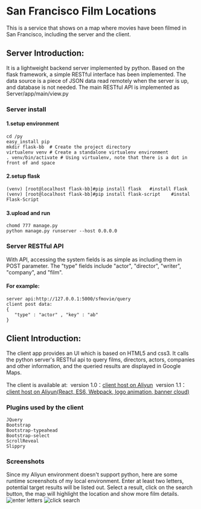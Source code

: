 San Francisco Film Locations
===================================
This is a service that shows on a map where movies have been filmed in San Francisco, including the server and the client. 

## Server Introduction:  
It is a lightweight backend server implemented by python. Based on the flask framework, a simple RESTful interface has been implemented. The data source is a piece of JSON data read remotely when the server is up, and database is not needed. The main RESTful API is implemented as Server/app/main/view.py

### Server install
#### 1.setup environment
	cd /py
	easy_install pip
	mkdir flask-bb  # Create the project directory
	virtualenv venv # Create a standalone virtualenv environment
	. venv/bin/activate # Using virtualenv, note that there is a dot in front of and space
#### 2.setup flask
	(venv) [root@localhost flask-bb]#pip install flask   #install Flask
	(venv) [root@localhost flask-bb]#pip install flask-script    #instal Flask-Script
#### 3.upload and run
	chomd 777 manage.py
	python manage.py runserver --host 0.0.0.0
	
### Server RESTful API
With API, accessing the system fields is as simple as including them in POST parameter. The "type" fields include "actor", "director", "writer", "company", and "film".
#### For example:
	server api:http://127.0.0.1:5000/sfmovie/query
	client post data:
	{
	   "type" : "actor" , "key" : "ab"
	}

## Client Introduction:
The client app provides an UI which is based on HTML5 and css3. It calls the python server's RESTful api to query films, directors, actors, companies and other information, and the queried results are displayed in Google Maps.

The client is available at: 
  version 1.0：[client host on Aliyun](http://www.huicap.com/sfmovie/index.html)
  version 1.1：[client host on Aliyun(React, ES6, Webpack, logo animation, banner cloud)](http://www.huicap.com/sffilm/index.html)
  
### Plugins used by the client
	JQuery
	Bootstrap
	Bootstrap-typeahead
	Bootstrap-select
	ScrollReveal
	Slippry
	
### Screenshots
Since my Aliyun environment doesn't support python, here are some runtime screenshots of my local environment. Enter at least two letters, potential target results will be listed out. Select a result, click on the search button, the map will highlight the location and show more film details. 
![enter letters](http://www.huicap.com/sfmovie/search1.png)
![click search](http://www.huicap.com/sfmovie/search2.png)
